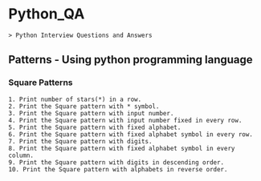 # Python_QA
	> Python Interview Questions and Answers

## Patterns - Using python programming language
### Square Patterns
	1. Print number of stars(*) in a row.
	2. Print the Square pattern with * symbol.
	3. Print the Square pattern with input number.
	4. Print the Square pattern with input number fixed in every row.
	5. Print the Square pattern with fixed alphabet.
	6. Print the Square pattern with fixed alphabet symbol in every row. 
	7. Print the Square pattern with digits.
	8. Print the Square pattern with fixed alphabet symbol in every column.
	9. Print the Square pattern with digits in descending order. 
	10. Print the Square pattern with alphabets in reverse order. 


